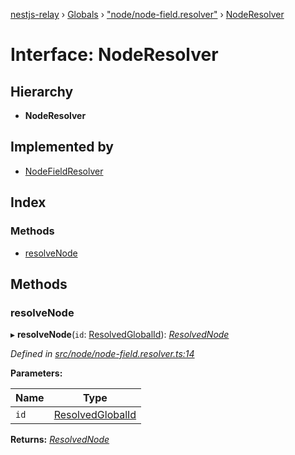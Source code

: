 [nestjs-relay](../README.md) › [Globals](../globals.md) › ["node/node-field.resolver"](../modules/_node_node_field_resolver_.md) › [NodeResolver](_node_node_field_resolver_.noderesolver.md)

# Interface: NodeResolver

## Hierarchy

* **NodeResolver**

## Implemented by

* [NodeFieldResolver](../classes/_node_node_field_resolver_.nodefieldresolver.md)

## Index

### Methods

* [resolveNode](_node_node_field_resolver_.noderesolver.md#resolvenode)

## Methods

###  resolveNode

▸ **resolveNode**(`id`: [ResolvedGlobalId](../classes/_global_id_resolved_global_id_class_.resolvedglobalid.md)): *[ResolvedNode](../modules/_node_node_field_resolver_.md#resolvednode)*

*Defined in [src/node/node-field.resolver.ts:14](https://github.com/rogerballard/nestjs-relay/blob/e8933db/src/node/node-field.resolver.ts#L14)*

**Parameters:**

Name | Type |
------ | ------ |
`id` | [ResolvedGlobalId](../classes/_global_id_resolved_global_id_class_.resolvedglobalid.md) |

**Returns:** *[ResolvedNode](../modules/_node_node_field_resolver_.md#resolvednode)*
